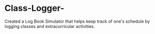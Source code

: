 # Class-Logger-
Created a Log Book Simulator that helps keep track of one's schedule by logging classes and extracurricular activities.
